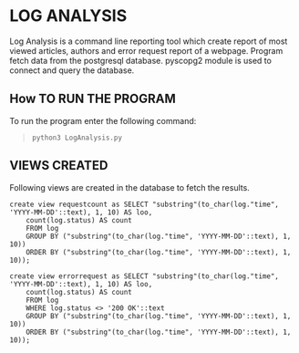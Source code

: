 # LOG ANALYSIS

Log Analysis is a command line reporting tool which create report of most viewed articles, authors and error request report of a webpage. Program fetch data from the postgresql database. pyscopg2 module is used to connect and query the database.

## How TO RUN THE PROGRAM

To run the program enter the following command:

>`python3 LogAnalysis.py`

## VIEWS CREATED

Following views are created in the database to fetch the results.

```
create view requestcount as SELECT "substring"(to_char(log."time", 'YYYY-MM-DD'::text), 1, 10) AS loo,
    count(log.status) AS count
    FROM log
    GROUP BY ("substring"(to_char(log."time", 'YYYY-MM-DD'::text), 1, 10))
    ORDER BY ("substring"(to_char(log."time", 'YYYY-MM-DD'::text), 1, 10));
```

```
create view errorrequest as SELECT "substring"(to_char(log."time", 'YYYY-MM-DD'::text), 1, 10) AS loo,
    count(log.status) AS count
    FROM log
    WHERE log.status <> '200 OK'::text
    GROUP BY ("substring"(to_char(log."time", 'YYYY-MM-DD'::text), 1, 10))
    ORDER BY ("substring"(to_char(log."time", 'YYYY-MM-DD'::text), 1, 10));
```
